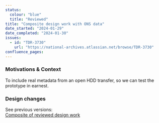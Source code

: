 ```yaml
---
status:
  colour: "blue"
  title: "Reviewed"
title: "Composite design work with ONS data"
date_started: "2024-01-29"
date_completed: "2024-01-30"
issues:
  - id: "TDR-3730"
    url: "https://national-archives.atlassian.net/browse/TDR-3730"
confluence_pages:
---
```


### Motivations & Context
To include real metadata from an open HDD transfer, so we can test the prototype in earnest.


### Design changes

See previous versions:  
[Composite of reviewed design work](/prototype-version/7)
